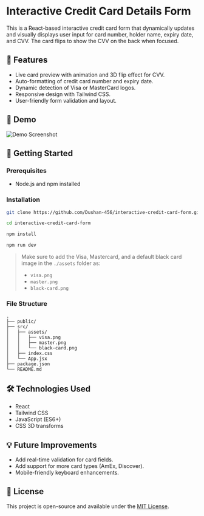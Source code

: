 # Interactive Credit Card Details Form

This is a React-based interactive credit card form that dynamically updates and visually displays user input for card number, holder name, expiry date, and CVV. The card flips to show the CVV on the back when focused.

## 🧩 Features

- Live card preview with animation and 3D flip effect for CVV.
- Auto-formatting of credit card number and expiry date.
- Dynamic detection of Visa or MasterCard logos.
- Responsive design with Tailwind CSS.
- User-friendly form validation and layout.

## 📸 Demo

![Demo Screenshot](./assets/interactive-credit-card-form.gif)

## 🚀 Getting Started

### Prerequisites

- Node.js and npm installed

### Installation

```bash
git clone https://github.com/Dushan-456/interactive-credit-card-form.git
```
```bash
cd interactive-credit-card-form
```
```bash
npm install
```
```bash
npm run dev
```


> Make sure to add the Visa, Mastercard, and a default black card image in the `./assets` folder as:
> - `visa.png`
> - `master.png`
> - `black-card.png`

### File Structure

```
.
├── public/
├── src/
│   ├── assets/
│   │   ├── visa.png
│   │   ├── master.png
│   │   └── black-card.png
│   ├── index.css
│   └── App.jsx
├── package.json
└── README.md
```

## 🛠 Technologies Used

- React
- Tailwind CSS
- JavaScript (ES6+)
- CSS 3D transforms

## 💡 Future Improvements

- Add real-time validation for card fields.
- Add support for more card types (AmEx, Discover).
- Mobile-friendly keyboard enhancements.

## 📄 License

This project is open-source and available under the [MIT License](LICENSE).